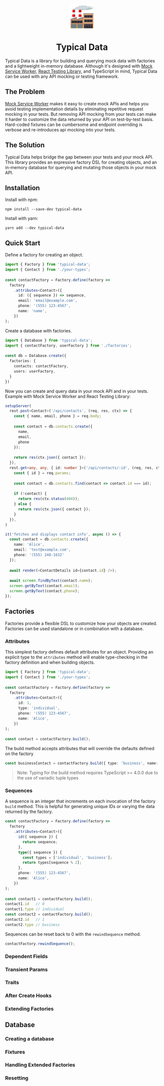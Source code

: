 <div align="center">
    <img
    height="80"
    width="80"
    alt="factory"
    src="https://raw.githubusercontent.com/davidtkramer/typical-data/7180b347449fc02d5f8daf68dc65ec27c853260e/logo.png"
  />
  <p />
  <h1>Typical Data</h1>
</div>

Typical Data is a library for building and querying mock data with factories and a lightweight in-memory database. Although it's designed with [Mock Service Worker](https://github.com/mswjs/msw), [React Testing Library](https://github.com/testing-library/react-testing-library), and TypeScript in mind, Typical Data can be used with any API mocking or testing framework.

## The Problem

[Mock Service Worker](https://github.com/mswjs/msw) makes it easy to create mock APIs and helps you avoid testing implementation details by eliminating repetitive request mocking in your tests. But removing API mocking from your tests can make it harder to customize the data returned by your API on test-by-test basis. Hard-coded fixtures can be cumbersome and endpoint overriding is verbose and re-introduces api mocking into your tests.

## The Solution

Typical Data helps bridge the gap between your tests and your mock API. This library provides an expressive factory DSL for creating objects, and an in-memory database for querying and mutating those objects in your mock API.

## Installation

Install with npm:
```
npm install --save-dev typical-data
```

Install with yarn:
```
yarn add --dev typical-data
```

## Quick Start

Define a factory for creating an object.

```typescript
import { Factory } from 'typical-data';
import { Contact } from './your-types';

const contactFactory = Factory.define(factory =>
  factory
    .attributes<Contact>({
      id: ({ sequence }) => sequence,
      email: 'email@example.com',
      phone: '(555) 123-4567',
      name: 'name',
    })
);
```

Create a database with factories.

```typescript
import { Database } from 'typical-data';
import { contactFactory, userFactory } from './factories';

const db = Database.create({
  factories: {
    contacts: contactFactory,
    users: userFactory,
  }
})
```

Now you can create and query data in your mock API and in your tests. Example with Mock Service Worker and React Testing Library:

```typescript
setupServer(
  rest.post<Contact>('/api/contacts', (req, res, ctx) => {
    const { name, email, phone } = req.body;

    const contact = db.contacts.create({
      name,
      email,
      phone
    });

    return res(ctx.json({ contact });
  }),
  rest.get<any, any, { id: number }>('/api/contacts/:id', (req, res, ctx) => {
    const { id } = req.params;

    const contact = db.contacts.find(contact => contact.id === id);

    if (!contact) {
      return res(ctx.status(404));
    } else {
      return res(ctx.json({ contact });
    }
  }),
)
```
```typescript
it('fetches and displays contact info', async () => {
  const contact = db.contacts.create({
    name: 'Alice',
    email: 'test@example.com',
    phone: '(555) 248-1632'
  });

  await render(<ContactDetails id={contact.id} />);

  await screen.findByText(contact.name);
  screen.getByText(contact.email);
  screen.getByText(contact.phone);
});
```

## Factories

Factories provide a flexible DSL to customize how your objects are created. Factories can be used standalone or in combination with a database.

### Attributes

This simplest factory defines default attributes for an object. Providing an explicit type to the `attributes` method will enable type-checking in the factory definition and when building objects.

```typescript
import { Factory } from 'typical-data';
import { Contact } from './your-types';

const contactFactory = Factory.define(factory =>
  factory
    .attributes<Contact>({
      id: 1,
      type: 'individual',
      phone: '(555) 123-4567',
      name: 'Alice',
    })
);

const contact = contactFactory.build();
```

The build method accepts attributes that will override the defaults defined on the factory

```typescript
const businessContact = contactFactory.build({ type: 'business', name: 'Mega Lo Mart' });
```

> Note: Typing for the build method requires TypeScript >= 4.0.0 due to the use of variadic tuple types

### Sequences

A sequence is an integer that increments on each invocation of the factory `build` method. This is helpful for generating unique IDs or varying the data returned by the factory.

```typescript
const contactFactory = Factory.define(factory =>
  factory
    .attributes<Contact>({
      id({ sequence }) {
        return sequence;
      },
      type({ sequence }) {
        const types = ['individual', 'business'];
        return types[sequence % 2];
      },
      phone: '(555) 123-4567',
      name: 'Alice',
    })
);

const contact1 = contactFactory.build();
contact1.id   // 0
contact1.type // individual
const contact2 = contactFactory.build();
contact2.id   // 1
contact2.type // business
```

Sequences can be reset back to 0 with the `rewindSequence` method.

```typescript
contactFactory.rewindSequence();
```

### Dependent Fields

### Transient Params

### Traits

### After Create Hooks

### Extending Factories

## Database

### Creating a database

### Fixtures

### Handling Extended Factories

### Resetting
